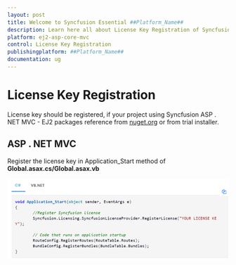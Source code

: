 ```yaml
---
layout: post
title: Welcome to Syncfusion Essential ##Platform_Name##
description: Learn here all about License Key Registration of Syncfusion Essential ##Platform_Name## widgets based on HTML5 and jQuery.
platform: ej2-asp-core-mvc
control: License Key Registration
publishingplatform: ##Platform_Name##
documentation: ug
---
```


# License Key Registration

License key should be registered, if your project using Syncfusion ASP . NET MVC - EJ2 packages reference from [nuget.org](https://www.nuget.org/packages?q=syncfusion) or from trial installer.

## ASP . NET MVC

Register the license key in Application_Start method of **Global.asax.cs/Global.asax.vb**

![License Key Register](images\key-register.png)